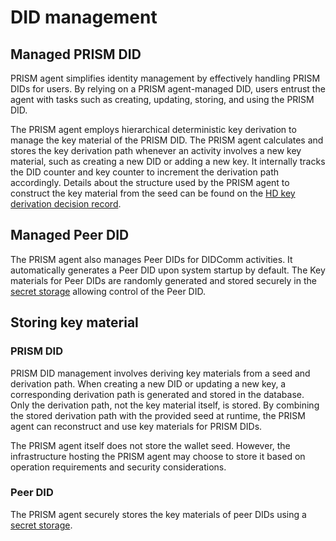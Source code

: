 # DID management

## Managed PRISM DID

PRISM agent simplifies identity management by effectively handling PRISM DIDs for users.
By relying on a PRISM agent-managed DID, users entrust the agent with tasks such as
creating, updating, storing, and using the PRISM DID.

The PRISM agent employs hierarchical deterministic key derivation to manage the key material of the PRISM DID.
The PRISM agent calculates and stores the key derivation path whenever an activity involves a
new key material, such as creating a new DID or adding a new key.
It internally tracks the DID counter and key counter to increment the derivation path accordingly.
Details about the structure used by the PRISM agent to construct
the key material from the seed can be found on the
[HD key derivation decision record](https://docs.atalaprism.io/adrs/adr/20230516-hierarchical-deterministic-key-generation-algorithm/).

## Managed Peer DID

The PRISM agent also manages Peer DIDs for DIDComm activities.
It automatically generates a Peer DID upon system startup by default.
The Key materials for Peer DIDs are randomly generated and stored securely in the
[secret storage](/docs/concepts/glossary#secrets-storage) allowing control of the Peer DID.

## Storing key material

### PRISM DID

PRISM DID management involves deriving key materials from a seed and derivation path.
When creating a new DID or updating a new key, a corresponding derivation path
is generated and stored in the database.
Only the derivation path, not the key material itself, is stored.
By combining the stored derivation path with the provided seed at runtime,
the PRISM agent can reconstruct and use key materials for PRISM DIDs.

The PRISM agent itself does not store the wallet seed. However, the infrastructure
hosting the PRISM agent may choose to store it based on operation requirements
and security considerations.

### Peer DID

The PRISM agent securely stores the key materials of peer DIDs using a
[secret storage](/docs/concepts/glossary#secrets-storage).
